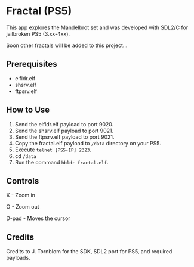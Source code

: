 # Fractal (PS5)

This app explores the Mandelbrot set and was developed with SDL2/C for jailbroken PS5 (3.xx-4xx).

Soon other fractals will be added to this project...

## Prerequisites
- elfldr.elf
- shsrv.elf
- ftpsrv.elf

## How to Use
1. Send the elfldr.elf payload to port 9020.
2. Send the shsrv.elf payload to port 9021.
3. Send the ftpsrv.elf payload to port 9021.
4. Copy the  fractal.elf payload to `/data` directory on your PS5.
5. Execute `telnet [PS5-IP] 2323`.
6. cd `/data`
6. Run the command `hbldr fractal.elf`.

## Controls

X - Zoom in

O - Zoom out

D-pad - Moves the cursor


## Credits
Credits to J. Tornblom for the SDK, SDL2 port for PS5, and required payloads.
